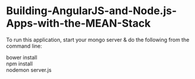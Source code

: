 Building-AngularJS-and-Node.js-Apps-with-the-MEAN-Stack  
=============

To run this application, start your mongo server & do the following from the command line:
 
bower install  
npm install  
nodemon server.js  
